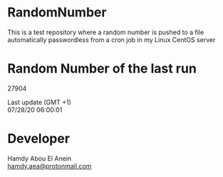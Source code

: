 # RandomNumber    
This is a test repository where a random number is pushed to a file automatically passwordless from a cron job in my Linux CentOS server    
# Random Number of the last run   
27904
      
Last update (GMT +1)    
07/28/20 06:00:01
# Developer    
Hamdy Abou El Anein   
hamdy.aea@protonmail.com
